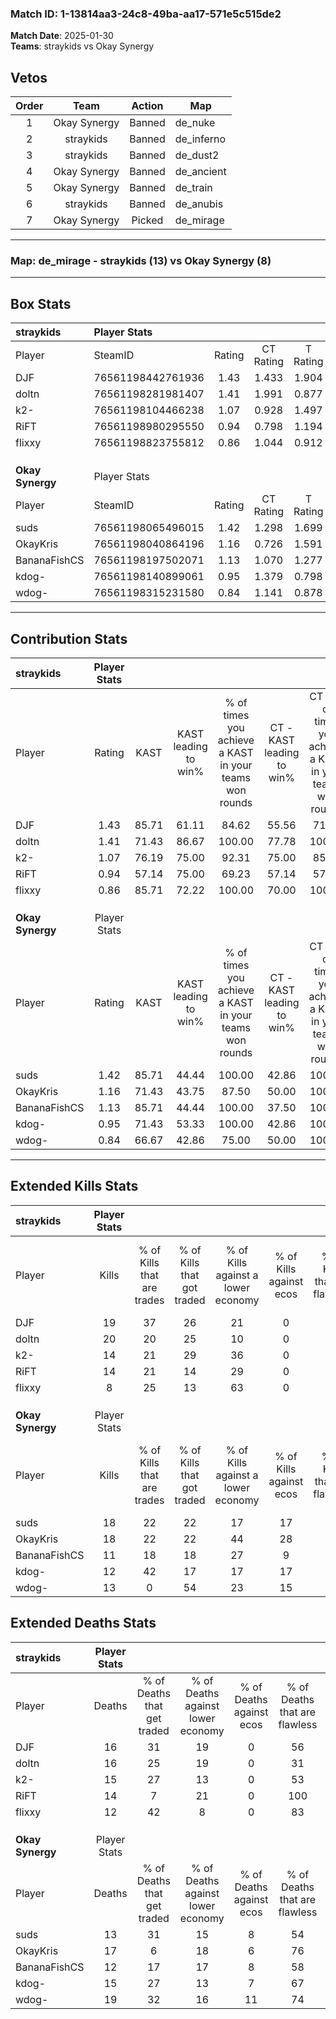 ### Match ID: 1-13814aa3-24c8-49ba-aa17-571e5c515de2  
**Match Date**: 2025-01-30  
**Teams**: straykids vs Okay Synergy  

## Vetos  

| Order | Team | Action | Map |
| :---: | :--: | :----: | --- |
| 1 | Okay Synergy | Banned | de_nuke |
| 2 | straykids | Banned | de_inferno |
| 3 | straykids | Banned | de_dust2 |
| 4 | Okay Synergy | Banned | de_ancient |
| 5 | Okay Synergy | Banned | de_train |
| 6 | straykids | Banned | de_anubis |
| 7 | Okay Synergy | Picked | de_mirage |

---  

### **Map**: de_mirage - straykids (13) vs Okay Synergy (8)  
---  

## Box Stats  

| **straykids**    | Player Stats      |        |           |          |       |       |       |         |        |      |     |
| :- | :- | :-: | :-: | :-: | :-: | :-: | :-: | :-: | :-: | :-: | :-: |
| Player           | SteamID           | Rating | CT Rating | T Rating | KAST  |  ADR  | Kills | Assists | Deaths | K/D  | HS% |
| DJF              | 76561198442761936 |  1.43  |   1.433   |  1.904   | 85.71 | 104.3 |  19   |    8    |   16   | 1.19 | 57  |
| doltn            | 76561198281981407 |  1.41  |   1.991   |  0.877   | 71.43 | 118.1 |  20   |    7    |   16   | 1.25 | 65  |
| k2-              | 76561198104466238 |  1.07  |   0.928   |  1.497   | 76.19 | 73.1  |  14   |    5    |   15   | 0.93 | 35  |
| RiFT             | 76561198980295550 |  0.94  |   0.798   |  1.194   | 57.14 | 67.3  |  14   |    5    |   14   | 1.00 | 64  |
| flixxy           | 76561198823755812 |  0.86  |   1.044   |  0.912   | 85.71 | 40.6  |   8   |    4    |   12   | 0.67 | 25  |
|                  |                   |        |           |          |       |       |       |         |        |      |     |
|                  |                   |        |           |          |       |       |       |         |        |      |     |
|                  |                   |        |           |          |       |       |       |         |        |      |     |
| **Okay Synergy** | Player Stats      |        |           |          |       |       |       |         |        |      |     |
| Player           | SteamID           | Rating | CT Rating | T Rating | KAST  |  ADR  | Kills | Assists | Deaths | K/D  | HS% |
| suds             | 76561198065496015 |  1.42  |   1.298   |  1.699   | 85.71 | 96.1  |  18   |    2    |   13   | 1.38 | 50  |
| OkayKris         | 76561198040864196 |  1.16  |   0.726   |  1.591   | 71.43 | 80.8  |  18   |    2    |   17   | 1.06 | 61  |
| BananaFishCS     | 76561198197502071 |  1.13  |   1.070   |  1.277   | 85.71 | 79.8  |  11   |    9    |   12   | 0.92 | 63  |
| kdog-            | 76561198140899061 |  0.95  |   1.379   |  0.798   | 71.43 | 70.5  |  12   |    5    |   15   | 0.80 | 41  |
| wdog-            | 76561198315231580 |  0.84  |   1.141   |  0.878   | 66.67 | 69.7  |  13   |    3    |   19   | 0.68 | 53  |
---  

## Contribution Stats  

| **straykids**    | Player Stats |       |                      |                                                        |                           |                                                             |                          |                                                            |
| :- | :-: | :-: | :-: | :-: | :-: | :-: | :-: | :-: |
| Player           |    Rating    | KAST  | KAST leading to win% | % of times you achieve a KAST in your teams won rounds | CT - KAST leading to win% | CT - % of times you achieve a KAST in your teams won rounds | T - KAST leading to win% | T - % of times you achieve a KAST in your teams won rounds |
| DJF              |     1.43     | 85.71 |        61.11         |                         84.62                          |           55.56           |                            71.43                            |          66.67           |                           100.00                           |
| doltn            |     1.41     | 71.43 |        86.67         |                         100.00                         |           77.78           |                           100.00                            |          100.00          |                           100.00                           |
| k2-              |     1.07     | 76.19 |        75.00         |                         92.31                          |           75.00           |                            85.71                            |          75.00           |                           100.00                           |
| RiFT             |     0.94     | 57.14 |        75.00         |                         69.23                          |           57.14           |                            57.14                            |          100.00          |                           83.33                            |
| flixxy           |     0.86     | 85.71 |        72.22         |                         100.00                         |           70.00           |                           100.00                            |          75.00           |                           100.00                           |
|                  |              |       |                      |                                                        |                           |                                                             |                          |                                                            |
|                  |              |       |                      |                                                        |                           |                                                             |                          |                                                            |
|                  |              |       |                      |                                                        |                           |                                                             |                          |                                                            |
| **Okay Synergy** | Player Stats |       |                      |                                                        |                           |                                                             |                          |                                                            |
| Player           |    Rating    | KAST  | KAST leading to win% | % of times you achieve a KAST in your teams won rounds | CT - KAST leading to win% | CT - % of times you achieve a KAST in your teams won rounds | T - KAST leading to win% | T - % of times you achieve a KAST in your teams won rounds |
| suds             |     1.42     | 85.71 |        44.44         |                         100.00                         |           42.86           |                           100.00                            |          45.45           |                           100.00                           |
| OkayKris         |     1.16     | 71.43 |        43.75         |                         87.50                          |           50.00           |                           100.00                            |          40.00           |                           80.00                            |
| BananaFishCS     |     1.13     | 85.71 |        44.44         |                         100.00                         |           37.50           |                           100.00                            |          50.00           |                           100.00                           |
| kdog-            |     0.95     | 71.43 |        53.33         |                         100.00                         |           42.86           |                           100.00                            |          62.50           |                           100.00                           |
| wdog-            |     0.84     | 66.67 |        42.86         |                         75.00                          |           50.00           |                           100.00                            |          37.50           |                           60.00                            |
---  

## Extended Kills Stats  

| **straykids**    | Player Stats |                            |                            |                                    |                         |                              |                                 |                                       |                    |           |
| :- | :-: | :-: | :-: | :-: | :-: | :-: | :-: | :-: | :-: | :-: |
| Player           |    Kills     | % of Kills that are trades | % of Kills that got traded | % of Kills against a lower economy | % of Kills against ecos | % of Kills that are flawless | % of Kills that are close duels | % of Kills that are assisted by flash | Pistol Round Kills | AWP Kills |
| DJF              |      19      |             37             |             26             |                 21                 |            0            |              89              |                5                |                  11                   |         2          |     0     |
| doltn            |      20      |             20             |             25             |                 10                 |            0            |              70              |                5                |                   5                   |         1          |     0     |
| k2-              |      14      |             21             |             29             |                 36                 |            0            |              57              |                7                |                   0                   |         0          |     0     |
| RiFT             |      14      |             21             |             14             |                 29                 |            0            |              43              |                0                |                   0                   |         3          |     0     |
| flixxy           |      8       |             25             |             13             |                 63                 |            0            |              88              |                0                |                   0                   |         0          |     4     |
|                  |              |                            |                            |                                    |                         |                              |                                 |                                       |                    |           |
|                  |              |                            |                            |                                    |                         |                              |                                 |                                       |                    |           |
|                  |              |                            |                            |                                    |                         |                              |                                 |                                       |                    |           |
| **Okay Synergy** | Player Stats |                            |                            |                                    |                         |                              |                                 |                                       |                    |           |
| Player           |    Kills     | % of Kills that are trades | % of Kills that got traded | % of Kills against a lower economy | % of Kills against ecos | % of Kills that are flawless | % of Kills that are close duels | % of Kills that are assisted by flash | Pistol Round Kills | AWP Kills |
| suds             |      18      |             22             |             22             |                 17                 |           17            |              61              |               11                |                   6                   |         3          |     0     |
| OkayKris         |      18      |             22             |             22             |                 44                 |           28            |              50              |                6                |                   0                   |         2          |     0     |
| BananaFishCS     |      11      |             18             |             18             |                 27                 |            9            |              64              |               18                |                   0                   |         0          |     0     |
| kdog-            |      12      |             42             |             17             |                 17                 |           17            |              58              |                8                |                   0                   |         3          |     0     |
| wdog-            |      13      |             0              |             54             |                 23                 |           15            |              77              |               15                |                   0                   |         0          |     0     |
## Extended Deaths Stats  

| **straykids**    | Player Stats |                             |                                   |                          |                               |                            |                           |               |
| :- | :-: | :-: | :-: | :-: | :-: | :-: | :-: | :-: |
| Player           |    Deaths    | % of Deaths that get traded | % of Deaths against lower economy | % of Deaths against ecos | % of Deaths that are flawless | % of Deaths that are close | % of Deaths while blinded | Deaths to AWP |
| DJF              |      16      |             31              |                19                 |            0             |              56               |             19             |             6             |       0       |
| doltn            |      16      |             25              |                19                 |            0             |              31               |             19             |             0             |       0       |
| k2-              |      15      |             27              |                13                 |            0             |              53               |             13             |             0             |       0       |
| RiFT             |      14      |              7              |                21                 |            0             |              100              |             0              |             0             |       0       |
| flixxy           |      12      |             42              |                 8                 |            0             |              83               |             0              |             0             |       0       |
|                  |              |                             |                                   |                          |                               |                            |                           |               |
|                  |              |                             |                                   |                          |                               |                            |                           |               |
|                  |              |                             |                                   |                          |                               |                            |                           |               |
| **Okay Synergy** | Player Stats |                             |                                   |                          |                               |                            |                           |               |
| Player           |    Deaths    | % of Deaths that get traded | % of Deaths against lower economy | % of Deaths against ecos | % of Deaths that are flawless | % of Deaths that are close | % of Deaths while blinded | Deaths to AWP |
| suds             |      13      |             31              |                15                 |            8             |              54               |             0              |             8             |       0       |
| OkayKris         |      17      |              6              |                18                 |            6             |              76               |             12             |             6             |       0       |
| BananaFishCS     |      12      |             17              |                17                 |            8             |              58               |             8              |             0             |       1       |
| kdog-            |      15      |             27              |                13                 |            7             |              67               |             0              |             7             |       0       |
| wdog-            |      19      |             32              |                16                 |            11            |              74               |             0              |             0             |       3       |
